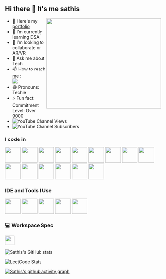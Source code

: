 ## Hi there 👋 It's me sathis

<img align="right" width="370" height="290" src="https://i.pinimg.com/originals/47/f0/34/47f0342cec72b800463bf003eac1257e.gif">

- 🔭 Here's my [portfolio](https://sathis.me.selfmade.one/)                                                
- 🌱 I’m currently learning DSA
- 👯 I’m looking to collaborate on AR/VR
- 💬 Ask me about Tech
- 📫 How to reach me :
<br /> [<img src="https://img.shields.io/badge/LinkedIn-0077B5?style=for-the-badge&logo=linkedin&logoColor=white" />](https://www.linkedin.com/in/sathiskumar-saravanan/)
- 😄 Pronouns: Techie
- ⚡ Fun fact: Commitment Level: Over 9000
- ![YouTube Channel Views](https://img.shields.io/youtube/channel/views/UCpH0R78gTSJfsOSS8A1zd6g)
- ![YouTube Channel Subscribers](https://img.shields.io/youtube/channel/subscribers/UCpH0R78gTSJfsOSS8A1zd6g)

### I code in
<img height="50" width="50" src="https://img.icons8.com/color/48/000000/python.png" /> <img height="50" width="50" src="https://img.icons8.com/color/48/000000/c-programming.png" /> <img height="50" width="50" src="https://img.icons8.com/color/48/000000/c-plus-plus-logo.png" /> <img height="50" width="50" src="https://img.icons8.com/color/48/000000/java-coffee-cup-logo.png" /> <img height="50" width="50" src="https://img.icons8.com/color/48/000000/html-5.png" /> <img height="50" width="50" src="https://img.icons8.com/color/48/000000/css3.png" /> <img height="50" width="50" src="https://img.icons8.com/color/48/000000/bootstrap.png" /> <img height="50" width="50" src="https://img.icons8.com/color/48/000000/javascript.png"/> <img height="50" width="50" src="https://img.icons8.com/fluent/48/000000/arduino.png"/> <img height="50" width="50" src="https://img.icons8.com/color/48/000000/react-native.png"/> <img height="50" width="50" src="https://img.icons8.com/color/48/000000/google-firebase-console.png"/> <img height="50" width="50" src="https://img.icons8.com/color/48/000000/mysql-logo.png"/> <img height="50" width="50" src="https://img.icons8.com/color/48/000000/mongodb.png"/> <img height="50" width="50" src="https://img.icons8.com/color/48/000000/nodejs.png"/> <img height="50" width="50" src="https://img.icons8.com/color/48/000000/spring-logo.png"/>

### IDE and Tools I Use
<img height="50" width="50" src="https://img.icons8.com/color/48/000000/visual-studio-code-2019.png"/> <img height="50" width="50" src="https://img.icons8.com/color/48/000000/pycharm.png"/> <img height="50" width="50" src="https://img.icons8.com/color/50/000000/git.png"/> <img height="50" width="50" src="https://img.icons8.com/dusk/64/000000/anaconda.png"/> <img height="50" src="https://img.icons8.com/officel/480/null/java-eclipse.png"/>


### 💻 Workspace Spec
<img height="30" src="https://img.shields.io/badge/Intel i3-ED1C24?style=for-the-badge&logo=intel&logoColor=white"/> 

![Sathis's GitHub stats](https://github-readme-stats.vercel.app/api?username=Sathiskumar-S&theme=dark&show_icons=true&&hide=issues,contribs)

![LeetCode Stats](https://leetcard.jacoblin.cool/sathiskumar_243214?theme=dark&font=Noto%20Sans)

[![Sathis's github activity graph](https://github-readme-activity-graph.vercel.app/graph?username=SathisKumar-S&bg_color=30272c&color=928e26&line=80c43b&point=d8cfcf&area=true&hide_border=true)](https://github.com/ashutosh00710/github-readme-activity-graph)
